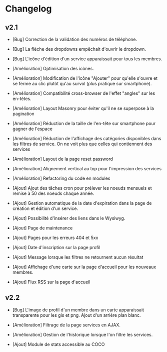 # Changelog

## v2.1

- [Bug] Correction de la validation des numéros de téléphone.
- [Bug] La flèche des dropdowns empêchait d'ouvrir le dropdown.
- [Bug] L'icône d'édition d'un service apparaissait pour tous les membres.


- [Amélioration] Optimisation des icônes.
- [Amélioration] Modification de l'icône "Ajouter" pour qu'elle s'ouvre et se ferme au clic plutôt qu'au survol (plus pratique sur smartphone).
- [Amélioration] Compatibilité cross-browser de l'effet "angles" sur les en-têtes.
- [Amélioration] Layout Masonry pour éviter qu'il ne se superpose à la pagination
- [Amélioration] Réduction de la taille de l'en-tête sur smartphone pour gagner de l'espace
- [Amélioration] Réduction de l'affichage des catégories disponibles dans les filtres de service. On ne voit plus que celles qui contiennent des services
- [Amélioration] Layout de la page reset password
- [Amélioration] Alignement vertical au top pour l'impression des services
- [Amélioration] Refactoring du code en modules


- [Ajout] Ajout des tâches cron pour prélever les noeuds mensuels et remise à 50 des noeuds chaque année.
- [Ajout] Gestion automatique de la date d'expiration dans la page de création et édition d'un service.
- [Ajout] Possibilité d'insérer des liens dans le Wysiwyg.
- [Ajout] Page de maintenance
- [Ajout] Pages pour les erreurs 404 et 5xx
- [Ajout] Date d'inscription sur la page profil
- [Ajout] Message lorsque les filtres ne retournent aucun résultat
- [Ajout] Affichage d'une carte sur la page d'accueil pour les nouveaux membres.
- [Ajout] Flux RSS sur la page d'accueil

## v2.2

- [Bug] L'image de profil d'un membre dans un carte apparaissait transparente pour les gis et png. Ajout d'un arrière plan blanc.

- [Amélioration] Filtrage de la page services en AJAX.
- [Amélioration] Gestion de l'historique lorsque l'on filtre les services.

- [Ajout] Module de stats accessible au COCO